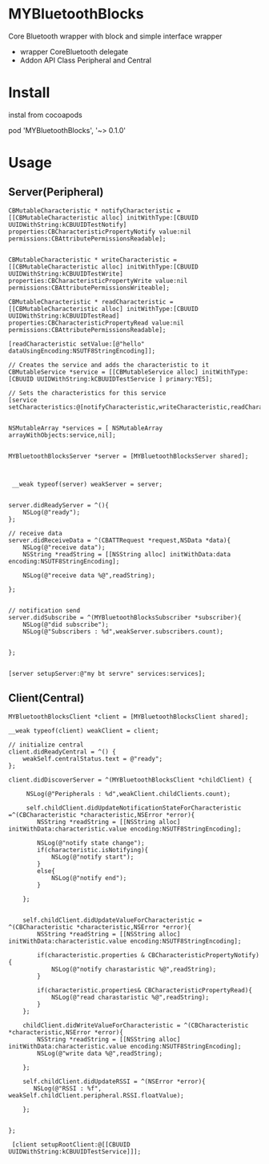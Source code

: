 MYBluetoothBlocks
=================

Core Bluetooth wrapper with block and simple interface wrapper

- wrapper CoreBluetooth delegate 
- Addon API Class Peripheral and Central

# Install

instal from cocoapods

  pod 'MYBluetoothBlocks', '~> 0.1.0'

# Usage



## Server(Peripheral) 


	CBMutableCharacteristic * notifyCharacteristic = [[CBMutableCharacteristic alloc] initWithType:[CBUUID UUIDWithString:kCBUUIDTestNotify] properties:CBCharacteristicPropertyNotify value:nil permissions:CBAttributePermissionsReadable];
    
    
    CBMutableCharacteristic * writeCharacteristic = [[CBMutableCharacteristic alloc] initWithType:[CBUUID UUIDWithString:kCBUUIDTestWrite] properties:CBCharacteristicPropertyWrite value:nil permissions:CBAttributePermissionsWriteable];
    
    CBMutableCharacteristic * readCharacteristic = [[CBMutableCharacteristic alloc] initWithType:[CBUUID UUIDWithString:kCBUUIDTestRead] properties:CBCharacteristicPropertyRead value:nil permissions:CBAttributePermissionsReadable];
    
    [readCharacteristic setValue:[@"hello" dataUsingEncoding:NSUTF8StringEncoding]];
    
    // Creates the service and adds the characteristic to it
    CBMutableService *service = [[CBMutableService alloc] initWithType:[CBUUID UUIDWithString:kCBUUIDTestService ] primary:YES];
    
    // Sets the characteristics for this service
    [service setCharacteristics:@[notifyCharacteristic,writeCharacteristic,readCharacteristic]];
    
    
    NSMutableArray *services = [ NSMutableArray arrayWithObjects:service,nil];
    
    
    MYBluetoothBlocksServer *server = [MYBluetoothBlocksServer shared];
    
    
    
     __weak typeof(server) weakServer = server;
    
    
    server.didReadyServer = ^(){
        NSLog(@"ready");
    };
    
    // receive data
    server.didReceiveData = ^(CBATTRequest *request,NSData *data){
        NSLog(@"receive data");
        NSString *readString = [[NSString alloc] initWithData:data encoding:NSUTF8StringEncoding];
        
        NSLog(@"receive data %@",readString);
        
    };
    
    
    // notification send
    server.didSubscribe = ^(MYBluetoothBlocksSubscriber *subscriber){
        NSLog(@"did subscribe");
        NSLog(@"Subscribers : %d",weakServer.subscribers.count);
        
        
    };


    [server setupServer:@"my bt servre" services:services];


## Client(Central)



    MYBluetoothBlocksClient *client = [MYBluetoothBlocksClient shared];
      
    __weak typeof(client) weakClient = client;
    
    // initialize central
    client.didReadyCentral = ^() {
        weakSelf.centralStatus.text = @"ready";
    };
      
    client.didDiscoverServer = ^(MYBluetoothBlocksClient *childClient) {
          
         NSLog(@"Peripherals : %d",weakClient.childClients.count);
    
         self.childClient.didUpdateNotificationStateForCharacteristic =^(CBCharacteristic *characteristic,NSError *error){
            NSString *readString = [[NSString alloc] initWithData:characteristic.value encoding:NSUTF8StringEncoding];
            
            NSLog(@"notify state change");
            if(characteristic.isNotifying){
                NSLog(@"notify start");
            }
            else{
                NSLog(@"notify end");
            }
          
        };
    
        
        self.childClient.didUpdateValueForCharacteristic = ^(CBCharacteristic *characteristic,NSError *error){
            NSString *readString = [[NSString alloc] initWithData:characteristic.value encoding:NSUTF8StringEncoding];
            
            if(characteristic.properties & CBCharacteristicPropertyNotify){
                NSLog(@"notify charastaristic %@",readString);
            }
            
            if(characteristic.properties& CBCharacteristicPropertyRead){
                NSLog(@"read charastaristic %@",readString);
            }
        };
        
        childClient.didWriteValueForCharacteristic = ^(CBCharacteristic *characteristic,NSError *error){
            NSString *readString = [[NSString alloc] initWithData:characteristic.value encoding:NSUTF8StringEncoding];
            NSLog(@"write data %@",readString);
            
        };
        
        self.childClient.didUpdateRSSI = ^(NSError *error){
           NSLog(@"RSSI : %f", weakSelf.childClient.peripheral.RSSI.floatValue);
            
        };
    
    
    };
    
     [client setupRootClient:@[[CBUUID UUIDWithString:kCBUUIDTestService]]];
    
    
    
    
